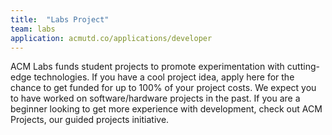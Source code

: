 ```yaml
---
title:  "Labs Project"
team: labs
application: acmutd.co/applications/developer
---
```

ACM Labs funds student projects to promote experimentation with cutting-edge technologies. If you have a cool project idea, apply here for the chance to get funded for up to 100% of your project costs. We expect you to have worked on software/hardware projects in the past. If you are a beginner looking to get more experience with development, check out ACM Projects, our guided projects initiative.
